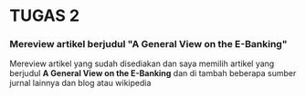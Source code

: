 # TUGAS 2
### Mereview artikel berjudul __"A General View on the E-Banking"__

Mereview artikel yang sudah disediakan dan saya memilih artikel yang berjudul __A General View on the E-Banking__ dan di tambah beberapa sumber jurnal lainnya dan blog atau wikipedia